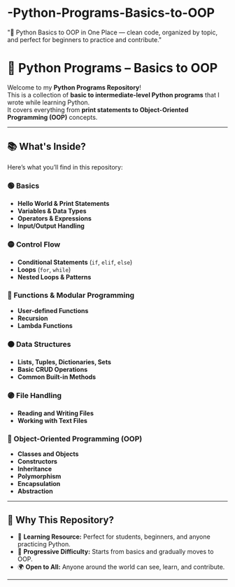 # -Python-Programs-Basics-to-OOP
"🚀 Python Basics to OOP in One Place — clean code, organized by topic, and perfect for beginners to practice and contribute."
# 🐍 Python Programs – Basics to OOP

Welcome to my **Python Programs Repository**!  
This is a collection of **basic to intermediate-level Python programs** that I wrote while learning Python.  
It covers everything from **print statements to Object-Oriented Programming (OOP)** concepts.

---

## 📚 What's Inside?

Here’s what you’ll find in this repository:

### 🟢 Basics
- **Hello World & Print Statements**
- **Variables & Data Types**
- **Operators & Expressions**
- **Input/Output Handling**

### 🟡 Control Flow
- **Conditional Statements** (`if`, `elif`, `else`)
- **Loops** (`for`, `while`)
- **Nested Loops & Patterns**

### 🔵 Functions & Modular Programming
- **User-defined Functions**
- **Recursion**
- **Lambda Functions**

### 🟠 Data Structures
- **Lists, Tuples, Dictionaries, Sets**
- **Basic CRUD Operations**
- **Common Built-in Methods**

### 🟣 File Handling
- **Reading and Writing Files**
- **Working with Text Files**

### 🔴 Object-Oriented Programming (OOP)
- **Classes and Objects**
- **Constructors**
- **Inheritance**
- **Polymorphism**
- **Encapsulation**
- **Abstraction**

---

## 🚀 Why This Repository?

- 📖 **Learning Resource:** Perfect for students, beginners, and anyone practicing Python.
- 🧠 **Progressive Difficulty:** Starts from basics and gradually moves to OOP.
- 🌍 **Open to All:** Anyone around the world can see, learn, and contribute.

---
